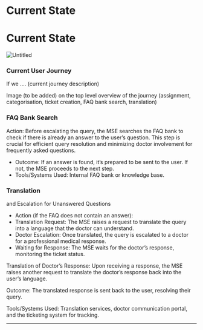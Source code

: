 # Current State

# Current State

![Untitled](Current%20State%206ef0ee94a99243d3b2fdfd263ba474a1/Untitled.png)

### Current User Journey

If we …. (current journey description)

Image (to be added) on the top level overview of the journey
(assignment, categorisation, ticket creation, FAQ bank search,
translation)

### FAQ Bank Search

Action: Before escalating the query, the MSE searches the FAQ bank to
check if there is already an answer to the user’s question. This step is
crucial for efficient query resolution and minimizing doctor involvement
for frequently asked questions.

- Outcome: If an answer is found, it’s prepared to be sent to the
user. If not, the MSE proceeds to the next step.
- Tools/Systems Used: Internal FAQ bank or knowledge base.

### Translation
and Escalation for Unanswered Questions

- Action (if the FAQ does not contain an answer):
- Translation Request: The MSE raises a request to translate the query
into a language that the doctor can understand.
- Doctor Escalation: Once translated, the query is escalated to a
doctor for a professional medical response.
- Waiting for Response: The MSE waits for the doctor’s response,
monitoring the ticket status.

Translation of Doctor’s Response: Upon receiving a response, the MSE
raises another request to translate the doctor’s response back into the
user’s language.

Outcome: The translated response is sent back to the user, resolving
their query.

Tools/Systems Used: Translation services, doctor communication
portal, and the ticketing system for tracking.

---